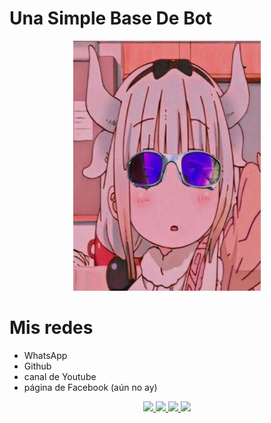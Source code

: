 # Una Simple Base De Bot

<p align="center">
<img src="./media/33.jpg" width="300" height="400"/>
</p>

# Mis redes
* WhatsApp
* Github
* canal de Youtube
* página de Facebook (aún no ay)
</p>
<p align="center"> 
<a href="https://wa.me/522229322761"><img src="https://img.shields.io/badge/WhatsApp-25D366?style=for-the-badge&logo=whatsapp&logoColor=white" />
<a href=" mi link de facebook "><img src="https://img.shields.io/badge/Facebook-%234267B2.svg?&style=for-the-badge&logo=facebook&logoColor=white" />
<a href="https://github.com/Berserker09"><img src="https://img.shields.io/badge/GitHub-100000?style=for-the-badge&logo=github&logoColor=white" /> 
<a href="https://youtube.com/channel/UC_IOs1mo5oy89z6PVw0qouQ"><img src="https://img.shields.io/badge/YouTube-ff0000?style=for-the-badge&logo=youtube&logoColor=ff0000&link=https://youtube.com/channel/UC_IOs1mo5oy89z6PVw0qouQ" /><br>
</p>

